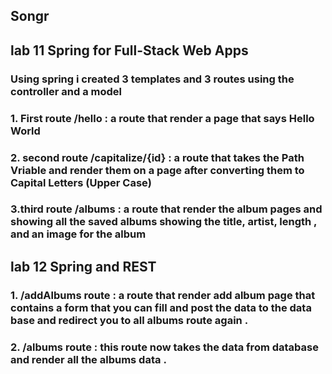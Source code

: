 ## Songr

## lab 11 Spring for Full-Stack Web Apps

### Using spring i created 3 templates and 3 routes using the controller and a model

### 1. First route /hello : a route that render a page that says Hello World

### 2. second route /capitalize/{id} : a route that takes the Path Vriable and render them on a page after converting them to Capital Letters (Upper Case)

### 3.third route /albums : a route that render the album pages and showing all the saved albums showing the title, artist, length , and an image for the album

## lab 12 Spring and REST

### 1. /addAlbums route : a route that render add album page that contains a form that you can fill and post the data to the data base and redirect you to all albums route again .

### 2. /albums route : this route now takes the data from database and render all the albums data .
